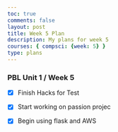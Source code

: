 ```yaml
---
toc: true
comments: false
layout: post
title: Week 5 Plan
description: My plans for week 5
courses: { compsci: {week: 5} }
type: plans
---
```


### PBL Unit 1 / Week 5
- [x] Finish Hacks for Test
- [x] Start working on passion projec
- [x] Begin using flask and AWS


